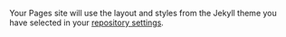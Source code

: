 

Your Pages site will use the layout and styles from the Jekyll theme you have selected in your [repository settings](https://github.com/wodsuz/rps/settings). 

